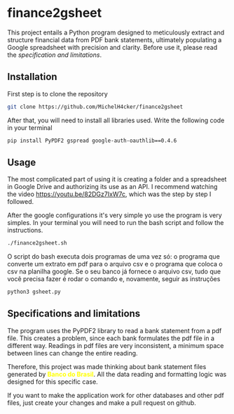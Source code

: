 # finance2gsheet
This project entails a Python program designed to meticulously extract and structure financial data from PDF bank statements, ultimately populating a Google spreadsheet with precision and clarity. Before use it, please read the *specification and limitations*.

## Installation
First step is to clone the repository
    
```bash
git clone https://github.com/MichelH4cker/finance2gsheet 
```

After that, you will need to install all libraries used. Write the following code in your terminal

```bash
pip install PyPDF2 gspread google-auth-oauthlib==0.4.6

```

## Usage 
The most complicated part of using it is creating a folder and a spreadsheet in Google Drive and authorizing its use as an API. I recommend watching the video https://youtu.be/82DGz7IxW7c, which was the step by step I followed.

After the google configurations it's very simple yo use the program is very simples. In your terminal you will need to run the bash script and follow the instructions.

```bash
./finance2gsheet.sh
```

O script do bash executa dois programas de uma vez só: o programa que converte um extrato em pdf para o arquivo csv e o programa que coloca o csv na planilha google. Se o seu banco já fornece o arquivo csv, tudo que você precisa fazer é rodar o comando e, novamente, seguir as instruções

```bash
python3 gsheet.py
```

## Specifications and limitations
The program uses the PyPDF2 library to read a bank statement from a pdf file. This creates a problem, since each bank formulates the pdf file in a different way. Readings in pdf files are very inconsistent, a minimum space between lines can change the entire reading.

Therefore, this project was made thinking about bank statement files generated by <span style="color:Yellow"><b>Banco do Brasil</b></span>. All the data reading and formatting logic was designed for this specific case.

If you want to make the application work for other databases and other pdf files, just create your changes and make a pull request on github.